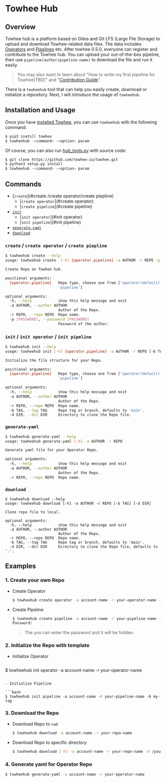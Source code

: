 # Towhee Hub

## Overview

Towhee hub is a platform based on Gitea and Git LFS (Large File Storage) to upload and download Towhee-related data files. The data includes [Operators](https://towhee.io/operators) and [Pipelines](https://towhee.io/pipelines) etc. After towhee 0.5.0, everyone can register and contribute to the Towhee hub. You can upload your out-of-the-box pipeline, then use `pipeline(author/pipeline-name)` to download the file and run it easily.

> You may also want to learn about "How to write my first pipeline for Towhee[TBD]" and "[Contribution Guide](https://docs.towhee.io/developer-guides/contributing/contributing-guide)".

There is a `towheehub` tool that can help you easily create, download or initialize a repository. Next, I will introduce the usage of `towheehub`.

## Installation and Usage

Once you have [installed Towhee](https://docs.towhee.io/get-started/install), you can use `towheehub` with the following command:

```bash
$ pip3 inatsll towhee
$ towheehub -<command> -<option> param
```

Of course, you can also run [hub_tools.py](https://github.com/towhee-io/towhee/blob/main/towhee/hub/hub_tools.py) with source code:

```bash
$ git clone https://github.com/towhee-io/towhee.git
$ python3 setup.py install
$ towheehub -<command> -<option> param
```


## Commands

- [`create`](#create /create operator/create piepline)
  - [`create operator`](#create operator)
  - [`create pipeline`](#create pipeline)
- [`init`](#init)
  - [`init operator`](#init operator)
  - [`init pipeline`](#init pipeline)
- [`generate-yaml`](#generate-yaml)
- [`download`](#download)

### `create` / `create operator` / `create piepline`

```bash
$ towheehub create --help
usage: towheehub create  [-h] {operator,pipeline} -a AUTHOR -r REPO -p [PASSWORD]

Create Repo on Towhee hub.

positional arguments:
  {operator,pipeline}   Repo type, choose one from ['operator(default)',
                        'pipeline']

optional arguments:
  -h, --help            show this help message and exit
  -a AUTHOR, --author AUTHOR
                        Author of the Repo.
  -r REPO, --repo REPO  Repo name.
  -p [PASSWORD], --password [PASSWORD]
                        Password of the author.
```

### `init` / `init operator` / `init pipeline`

```bash
$ towheehub init --help
usage: towheehub init [-h] {operator,pipeline} -a AUTHOR -r REPO [-b TAG] [-d DIR]

Initialize the file structure for your Repo.

positional arguments:
  {operator,pipeline}   Repo type, choose one from ['operator(default)',
                        'pipeline']

optional arguments:
  -h, --help            show this help message and exit
  -a AUTHOR, --author AUTHOR
                        Author of the Repo.
  -r REPO, --repo REPO  Repo name.
  -b TAG, --tag TAG     Repo tag or branch, defaults to 'main'.
  -d DIR, --dir DIR     Directory to clone the Repo file.
```

### `generate-yaml`

```bash
$ towheehub generate-yaml --help
usage: towheehub generate-yaml [-h] -a AUTHOR -r REPO

Generate yaml file for your Operator Repo.

optional arguments:
  -h, --help            show this help message and exit
  -a AUTHOR, --author AUTHOR
                        Author of the Repo.
  -r REPO, --repo REPO  Repo name.
```

### `download`

```
$ towheehub download --help
usage: towheehub download [-h] -a AUTHOR -r REPO [-b TAG] [-d DIR]

Clone repo file to local.

optional arguments:
  -h, --help            show this help message and exit
  -a AUTHOR, --author AUTHOR
                        Author of the Repo.
  -r REPO, --repo REPO  Repo name.
  -b TAG, --tag TAG     Repo tag or branch, defaults to 'main'.
  -d DIR, --dir DIR     Directory to clone the Repo file, defaults to '.'.

```

## Examples

### 1. Create your own Repo

- Create Operator

  ```bash
  $ towheehub create operator -a account-name -r your-operator-name -p your-password
  ```
- Create Pipeline
  ```bash
  $ towheehub create pipeline -a account-name -r your-pipeline-name -p
  Password: 
  ```

  > The you can enter the password and it will be hidden.

### 2. Initialize the Repo with template

- Initialize Operator

  ```bash
$ towheehub init operator -a account-name -r your-operator-name
  ```

- Initialize Pipeline

  ```bash
  $ towheehub init pipeline -a account-name -r your-pipeline-name -b my-tag 
  ```

### 3. Download the Repo

- Download Repo to `cwd`

  ```bash
  $ towheehub download -a account-name -r your-repo-name
  ```
- Download Repo to specific directory
  ```bash
  $ towheehub download [-h] -a account-name -r your-repo-name -d /your/workspace/path
  ```
### 4. Generate yaml for Operator Repo
```bash
$ towheehub generate-yaml -a account-name -r your-operator-name
```
